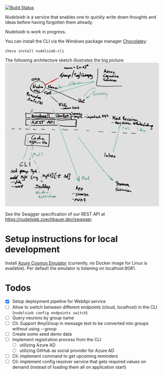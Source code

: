 [![Build Status](https://dev.azure.com/zoechbauer/Nudelsieb/_apis/build/status/dzoech.Nudelsieb?branchName=master)](https://dev.azure.com/zoechbauer/Nudelsieb/_build/latest?definitionId=2&branchName=master)

*Nudelsieb* is a service that enables one to quickly write down thoughts and ideas before having forgotten them already.

*Nudelsieb* is work in progress.

You can install the CLI via the Windows package manager [Chocolatey](https://chocolatey.org/packages/nudelsieb-cli):

`choco install nudelsieb-cli`

The following architecture sketch illustrates the big picture:
![Architecture sketch from first brainstorming session](misc/brainstorming/brainstormin-v1.jpeg "Architecture sketch")

See the Swagger specification of our REST API at https://nudelsieb.zoechbauer.dev/swagger.

# Setup instructions for local development
Install [Azure Cosmos Emulator](https://aka.ms/cosmosdb-emulator) (currently, no Docker image for Linux is available). Per default the emulator is listening on localhost:8081.

# Todos
- [X] Setup deployment pipeline for WebApi service
- [ ] Allow to switch between different endpoints (cloud, localhost) in the CLI (`nudelsieb config endpoints switch`)
- [ ] Query neurons by group name
- [ ] Cli: Support #myGroup in message text to be converted into groups without using --group 
- [ ] Create some seed demo data
- [ ] Implement registration process from the CLI 
  - [ ] utilizing Azure AD
  - [ ] utilizing GitHub as social provider for Azure AD
- [ ] Cli: implement command to get upcoming reminders
- [ ] Cli: implement config resolver service that gets required values on demand (instead of loading them all on application start)